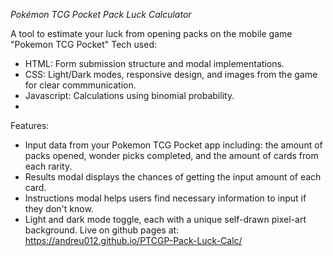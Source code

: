 *Pokémon TCG Pocket Pack Luck Calculator*

A tool to estimate your luck from opening packs on the mobile game "Pokemon TCG Pocket"
Tech used:
- HTML: Form submission structure and modal implementations.
- CSS: Light/Dark modes, responsive design, and images from the game for clear commmunication.
- Javascript: Calculations using binomial probability.
- 
Features:

- Input data from your Pokemon TCG Pocket app including: the amount of packs opened, wonder picks completed, and the amount of cards from each rarity.
- Results modal displays the chances of getting the input amount of each card.
- Instructions modal helps users find necessary information to input if they don't know.
- Light and dark mode toggle, each with a unique self-drawn pixel-art background.
Live on github pages at: https://andreu012.github.io/PTCGP-Pack-Luck-Calc/
